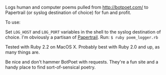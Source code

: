 Logs human and computer poems pulled from http://botpoet.com/ to Papertrail (or syslog destination of choice) for fun and profit.

To use:

Set `LOG_HOST` and `LOG_PORT` variables in the shell to the syslog destination of choice. I'm obviously a partisan of [Papertrail](https://github.com/papertrail).
Run: `$ ruby poem_logger.rb`

Tested with Ruby 2.2 on MacOS X. Probably best with Ruby 2.0 and up, as many things are.

Be nice and don't hammer BotPoet with requests. They're a fun site and a handy place to find sort-of-sensical poetry.